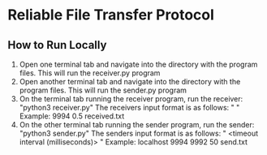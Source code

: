 # Reliable File Transfer Protocol

## How to Run Locally
1. Open one terminal tab and navigate into the directory with the program files. This will run the receiver.py program
2. Open another terminal tab and navigate into the directory with the program files. This will run the sender.py program
3. On the terminal tab running the receiver program, run the receiver: "python3 receiver.py"
   The receivers input format is as follows: "<UDP port number to receive packet> <drop probability> <name of the received file>"
   Example: 9994 0.5 received.txt
4. On the other terminal tab running the sender program, run the sender: "python3 sender.py"
   The senders input format is as follows: "<host address of the receiver> <port number to used to send data> <port number to receive ACKs from the receiver> <timeout interval (milliseconds)> <name of the file to send>"
   Example: localhost 9994 9992 50 send.txt